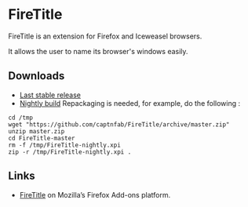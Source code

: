 FireTitle
=========

FireTitle is an extension for Firefox and Iceweasel browsers.

It allows the user to name its browser's windows easily.

## Downloads

* [Last stable release](https://addons.mozilla.org/firefox/downloads/latest/1298/addon-1298-latest.xpi?src=dp-btn-primary)
* [Nightly build](https://github.com/captnfab/FireTitle/archive/master.zip) Repackaging is needed, for example, do the following :

```Shell
cd /tmp
wget "https://github.com/captnfab/FireTitle/archive/master.zip"
unzip master.zip
cd FireTitle-master
rm -f /tmp/FireTitle-nightly.xpi
zip -r /tmp/FireTitle-nightly.xpi .
```

## Links

* [FireTitle](https://addons.mozilla.org/firefox/addon/firetitle/) on Mozilla’s Firefox Add-ons platform.
